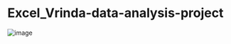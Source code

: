 # Excel_Vrinda-data-analysis-project       				
![image](https://github.com/meyusufm/Excel_Vrinda-data-analysis-project/assets/155052780/cf3aa40e-c536-4b2e-bc54-10c584abc8b2)
